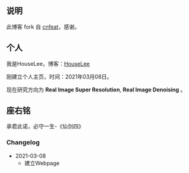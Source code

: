 ## 说明

此博客 fork 自 [cnfeat](http://cnfeat.com)，感谢。

## 个人

我是HouseLee，博客：[HouseLee](http://house-leo.github.io)

刚建立个人主页，时间：2021年03月08日。

现在研究方向为 **Real Image Super Resolution**, **Real Image Denoising** 。

## 座右铭

承君此诺，必守一生-《仙剑四》


### Changelog


- 2021-03-08
	+ 建立Webpage